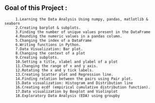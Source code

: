 ## Goal of this Project : 
         1.Learning the Data Analysis Using numpy, pandas, matlotlib & seaborn
         2.Creating barplot & subplots.
         3.Finding the number of unique values present in the DataFrame 
         4.Rounding the numeric values in a pandas column. 
         5.Changing the index of a DataFrame 
         6.Writing functions in Python. 
         7.Data Visualization: Bar plot. 
         8.Changing the context of a plot
         9.Creating subplots. 
         10.Setting a title, xlabel and ylabel of a plot 
         11.Changing the range of x and y axis. 
         12.Rotating the x and y tick labels.
         13.Creating Scatter plot and Regression line. 
         14.Finding relation between the pairs using Pair plot. 
         15.Data visualization: Histogram and Distribution line
         16.Creating ecdf (empirical cumulative distribution function). 
         17.Data visualization by Boxplot and Violinplot
         18.Exploratory Data Analysis (EDA) using groupby

